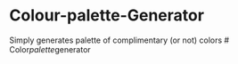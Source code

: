# Colour-palette-Generator
Simply generates palette of complimentary (or not) colors
#   C o l o r _ p a l e t t e _ g e n e r a t o r  
 